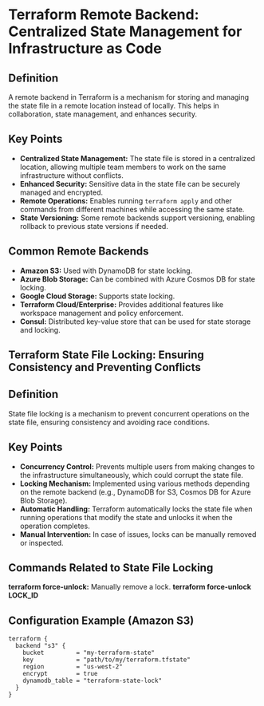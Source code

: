 # Terraform Remote Backend: Centralized State Management for Infrastructure as Code

## Definition
A remote backend in Terraform is a mechanism for storing and managing the state file in a remote location instead of locally. This helps in collaboration, state management, and enhances security.

## Key Points
- **Centralized State Management:** The state file is stored in a centralized location, allowing multiple team members to work on the same infrastructure without conflicts.
- **Enhanced Security:** Sensitive data in the state file can be securely managed and encrypted.
- **Remote Operations:** Enables running `terraform apply` and other commands from different machines while accessing the same state.
- **State Versioning:** Some remote backends support versioning, enabling rollback to previous state versions if needed.

## Common Remote Backends
- **Amazon S3:** Used with DynamoDB for state locking.
- **Azure Blob Storage:** Can be combined with Azure Cosmos DB for state locking.
- **Google Cloud Storage:** Supports state locking.
- **Terraform Cloud/Enterprise:** Provides additional features like workspace management and policy enforcement.
- **Consul:** Distributed key-value store that can be used for state storage and locking.

## Terraform State File Locking: Ensuring Consistency and Preventing Conflicts

## Definition
State file locking is a mechanism to prevent concurrent operations on the state file, ensuring consistency and avoiding race conditions.

## Key Points
- **Concurrency Control:** Prevents multiple users from making changes to the infrastructure simultaneously, which could corrupt the state file.
- **Locking Mechanism:** Implemented using various methods depending on the remote backend (e.g., DynamoDB for S3, Cosmos DB for Azure Blob Storage).
- **Automatic Handling:** Terraform automatically locks the state file when running operations that modify the state and unlocks it when the operation completes.
- **Manual Intervention:** In case of issues, locks can be manually removed or inspected.

## Commands Related to State File Locking
**terraform force-unlock:** Manually remove a lock.
**terraform force-unlock LOCK_ID**

## Configuration Example (Amazon S3)
```hcl
terraform {
  backend "s3" {
    bucket         = "my-terraform-state"
    key            = "path/to/my/terraform.tfstate"
    region         = "us-west-2"
    encrypt        = true
    dynamodb_table = "terraform-state-lock"
  }
}

